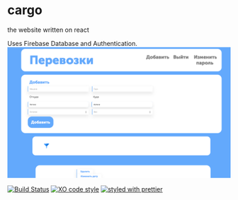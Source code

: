 # cargo
the website written on react

Uses Firebase Database and Authentication.
![](https://github.com/ElzhanErkebulan/cargo/blob/master/Снимок%20экрана%202018-09-24%20в%2022.28.23.png)

[![Build Status](https://travis-ci.org/bukinoshita/taskr.svg)](https://travis-ci.org/bukinoshita/taskr)
[![XO code style](https://img.shields.io/badge/code_style-XO-5ed9c7.svg)](https://github.com/sindresorhus/xo)
[![styled with prettier](https://img.shields.io/badge/styled_with-prettier-ff69b4.svg)](https://github.com/prettier/prettier)
